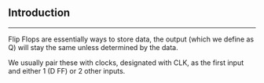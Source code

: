 ## Introduction
---
Flip Flops are essentially ways to store data, the output (which we define as Q) will stay the same unless determined by the data.

We usually pair these with clocks, designated with CLK, as the first input and either 1 (D FF) or 2 other inputs. 